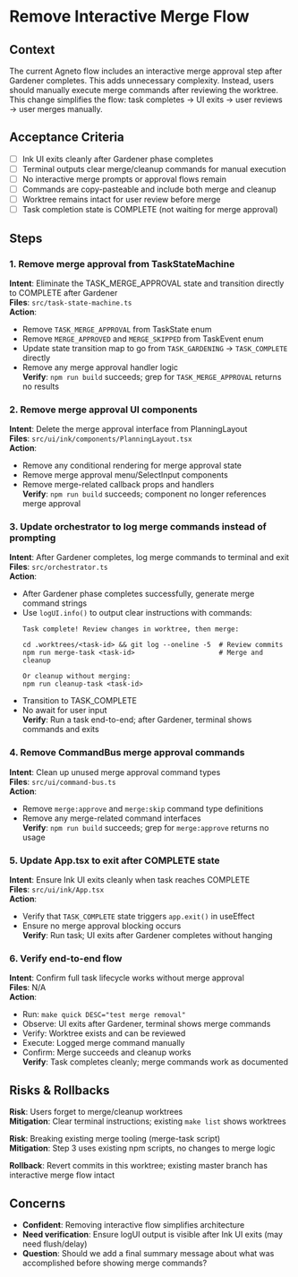 # Remove Interactive Merge Flow

## Context

The current Agneto flow includes an interactive merge approval step after Gardener completes. This adds unnecessary complexity. Instead, users should manually execute merge commands after reviewing the worktree. This change simplifies the flow: task completes → UI exits → user reviews → user merges manually.

## Acceptance Criteria

- [ ] Ink UI exits cleanly after Gardener phase completes
- [ ] Terminal outputs clear merge/cleanup commands for manual execution
- [ ] No interactive merge prompts or approval flows remain
- [ ] Commands are copy-pasteable and include both merge and cleanup
- [ ] Worktree remains intact for user review before merge
- [ ] Task completion state is COMPLETE (not waiting for merge approval)

## Steps

### 1. Remove merge approval from TaskStateMachine
**Intent**: Eliminate the TASK_MERGE_APPROVAL state and transition directly to COMPLETE after Gardener  
**Files**: `src/task-state-machine.ts`  
**Action**: 
- Remove `TASK_MERGE_APPROVAL` from TaskState enum
- Remove `MERGE_APPROVED` and `MERGE_SKIPPED` from TaskEvent enum
- Update state transition map to go from `TASK_GARDENING` → `TASK_COMPLETE` directly
- Remove any merge approval handler logic  
**Verify**: `npm run build` succeeds; grep for `TASK_MERGE_APPROVAL` returns no results

### 2. Remove merge approval UI components
**Intent**: Delete the merge approval interface from PlanningLayout  
**Files**: `src/ui/ink/components/PlanningLayout.tsx`  
**Action**:
- Remove any conditional rendering for merge approval state
- Remove merge approval menu/SelectInput components
- Remove merge-related callback props and handlers  
**Verify**: `npm run build` succeeds; component no longer references merge approval

### 3. Update orchestrator to log merge commands instead of prompting
**Intent**: After Gardener completes, log merge commands to terminal and exit  
**Files**: `src/orchestrator.ts`  
**Action**:
- After Gardener phase completes successfully, generate merge command strings
- Use `logUI.info()` to output clear instructions with commands:
  ```
  Task complete! Review changes in worktree, then merge:
  
  cd .worktrees/<task-id> && git log --oneline -5  # Review commits
  npm run merge-task <task-id>                     # Merge and cleanup
  
  Or cleanup without merging:
  npm run cleanup-task <task-id>
  ```
- Transition to TASK_COMPLETE
- No await for user input  
**Verify**: Run a task end-to-end; after Gardener, terminal shows commands and exits

### 4. Remove CommandBus merge approval commands
**Intent**: Clean up unused merge approval command types  
**Files**: `src/ui/command-bus.ts`  
**Action**:
- Remove `merge:approve` and `merge:skip` command type definitions
- Remove any merge-related command interfaces  
**Verify**: `npm run build` succeeds; grep for `merge:approve` returns no usage

### 5. Update App.tsx to exit after COMPLETE state
**Intent**: Ensure Ink UI exits cleanly when task reaches COMPLETE  
**Files**: `src/ui/ink/App.tsx`  
**Action**:
- Verify that `TASK_COMPLETE` state triggers `app.exit()` in useEffect
- Ensure no merge approval blocking occurs  
**Verify**: Run task; UI exits after Gardener completes without hanging

### 6. Verify end-to-end flow
**Intent**: Confirm full task lifecycle works without merge approval  
**Files**: N/A  
**Action**:
- Run: `make quick DESC="test merge removal"`
- Observe: UI exits after Gardener, terminal shows merge commands
- Verify: Worktree exists and can be reviewed
- Execute: Logged merge command manually
- Confirm: Merge succeeds and cleanup works  
**Verify**: Task completes cleanly; merge commands work as documented

## Risks & Rollbacks

**Risk**: Users forget to merge/cleanup worktrees  
**Mitigation**: Clear terminal instructions; existing `make list` shows worktrees

**Risk**: Breaking existing merge tooling (merge-task script)  
**Mitigation**: Step 3 uses existing npm scripts, no changes to merge logic

**Rollback**: Revert commits in this worktree; existing master branch has interactive merge flow intact

## Concerns

- **Confident**: Removing interactive flow simplifies architecture
- **Need verification**: Ensure logUI output is visible after Ink UI exits (may need flush/delay)
- **Question**: Should we add a final summary message about what was accomplished before showing merge commands?
